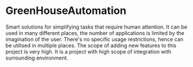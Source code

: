 # GreenHouseAutomation
Smart solutions for simplifying tasks that require human attention.
It can be used in many different places, the number of applications is limited by the imagination of the user. 
There's no specific usage restrictions, hence can be utilised in multiple places. 
The scope of adding new features to this project is very high. It is a project with high scope of integration with surrounding environment.
